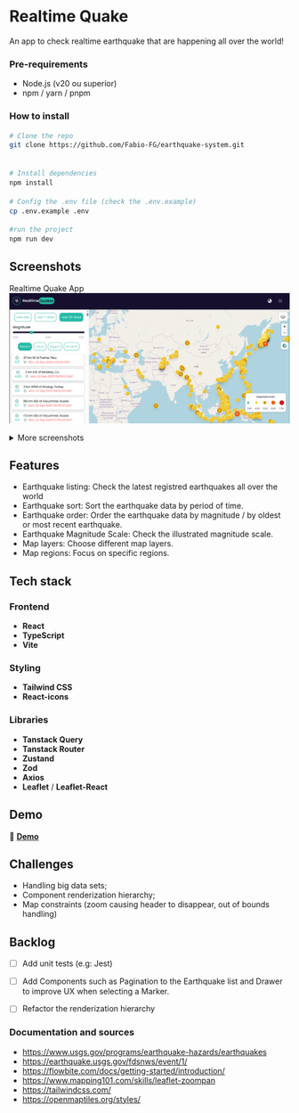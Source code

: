# Realtime Quake

An app to check realtime earthquake that are happening all over the world!

### Pre-requirements

- Node.js (v20 ou superior)
- npm / yarn / pnpm

### How to install

```bash
# Clone the repo
git clone https://github.com/Fabio-FG/earthquake-system.git


# Install dependencies
npm install

# Config the .env file (check the .env.example)
cp .env.example .env

#run the project
npm run dev

```

## Screenshots

Realtime Quake App
![App Screenshot](screenshots/realtimequake-print1.png)

<details>
<summary>More screenshots</summary>

![Feature 1](screenshots/realtimequake-print1.png)
![Desktop View](screenshots/realtimequake-print2.png)
![Desktop View](screenshots/realtimequake-print3.png)
![Mobile View](screenshots/realtimequake-print4.png)
![Mobile View](screenshots/realtimequake-print5.png)

</details>

## Features

- Earthquake listing: Check the latest registred earthquakes all over the world
- Earthquake sort: Sort the earthquake data by period of time.
- Earthquake order: Order the earthquake data by magnitude / by oldest or most recent earthquake.
- Earthquake Magnitude Scale: Check the illustrated magnitude scale.
- Map layers: Choose different map layers.
- Map regions: Focus on specific regions.


## Tech stack

### Frontend
- **React**
- **TypeScript**
- **Vite**

### Styling
- **Tailwind CSS** 
- **React-icons**

### Libraries
- **Tanstack Query** 
- **Tanstack Router** 
- **Zustand**
- **Zod**
- **Axios**
- **Leaflet** / **Leaflet-React**


## Demo

🔗 **[Demo](link-para-demo)**


## Challenges
- Handling big data sets;
- Component renderization hierarchy;
- Map constraints (zoom causing header to disappear, out of bounds handling)


## Backlog
- [ ] Add unit tests (e.g: Jest)
- [ ] Add Components such as Pagination to the Earthquake list and Drawer to improve UX when selecting a Marker.
- [ ] Refactor the renderization hierarchy


### Documentation and sources

- https://www.usgs.gov/programs/earthquake-hazards/earthquakes
- https://earthquake.usgs.gov/fdsnws/event/1/
- https://flowbite.com/docs/getting-started/introduction/
- https://www.mapping101.com/skills/leaflet-zoompan
- https://tailwindcss.com/
- https://openmaptiles.org/styles/

